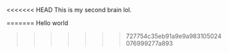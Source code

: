 <<<<<<< HEAD
This is my second brain lol.

=======
Hello world
>>>>>>> 727754c35eb91a9e9a983105024076999277a893
